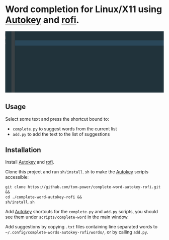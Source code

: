 # Word completion for Linux/X11 using [Autokey](https://github.com/autokey/autokey) and [rofi](https://github.com/davatorium/rofi).

![Alt Text](https://github.com/tom-power/complete-word-autokey-rofi/blob/master/assets/demo.gif)

## Usage

Select some text and press the shortcut bound to:

- `complete.py` to suggest words from the current list
- `add.py` to add the text to the list of suggestions

## Installation

Install [Autokey](https://github.com/autokey/autokey) and [rofi](https://github.com/davatorium/rofi).

Clone this project and run `sh/install.sh` to make the [Autokey](https://github.com/autokey/autokey) scripts accessible:

```
git clone https://github.com/tom-power/complete-word-autokey-rofi.git &&
cd ./complete-word-autokey-rofi &&
sh/install.sh
```

Add [Autokey](https://github.com/autokey/autokey) shortcuts for the `complete.py` and `add.py` scripts, you should see them under `scripts/complete-word` in the main window.

Add suggestions by copying `.txt` files containing line separated words to `~/.config/complete-words-autokey-rofi/words/`, or by calling `add.py`.
